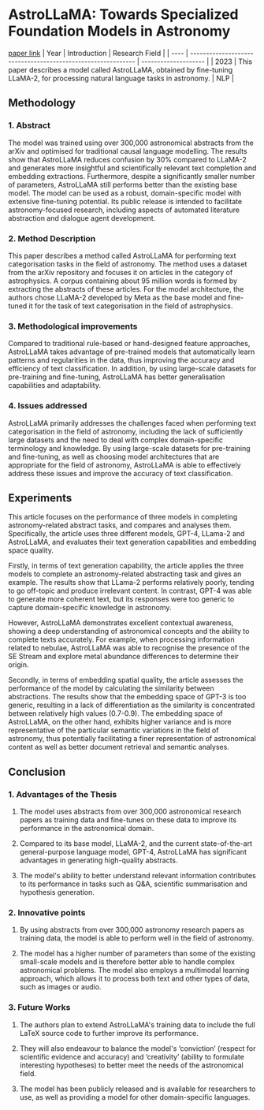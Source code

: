 # AstroLLaMA: Towards Specialized Foundation Models in Astronomy
[paper link](https://arxiv.org/pdf/2309.06126) 
| Year | Introduction                                                         | Research Field                 |
| ---- | ------------------------------------------------------------ | -------------------- |
| 2023 |  This paper describes a model called AstroLLaMA, obtained by fine-tuning LLaMA-2, for processing natural language tasks in astronomy.         |  NLP        |

## Methodology

### 1. Abstract
The model was trained using over 300,000 astronomical abstracts from the arXiv and optimised for traditional causal language modelling. The results show that AstroLLaMA reduces confusion by 30% compared to LLaMA-2 and generates more insightful and scientifically relevant text completion and embedding extractions. Furthermore, despite a significantly smaller number of parameters, AstroLLaMA still performs better than the existing base model. The model can be used as a robust, domain-specific model with extensive fine-tuning potential. Its public release is intended to facilitate astronomy-focused research, including aspects of automated literature abstraction and dialogue agent development.

### 2. Method Description 
This paper describes a method called AstroLLaMA for performing text categorisation tasks in the field of astronomy. The method uses a dataset from the arXiv repository and focuses it on articles in the category of astrophysics. A corpus containing about 95 million words is formed by extracting the abstracts of these articles. For the model architecture, the authors chose LLaMA-2 developed by Meta as the base model and fine-tuned it for the task of text categorisation in the field of astrophysics.

### 3. Methodological improvements
Compared to traditional rule-based or hand-designed feature approaches, AstroLLaMA takes advantage of pre-trained models that automatically learn patterns and regularities in the data, thus improving the accuracy and efficiency of text classification. In addition, by using large-scale datasets for pre-training and fine-tuning, AstroLLaMA has better generalisation capabilities and adaptability.

### 4. Issues addressed 
AstroLLaMA primarily addresses the challenges faced when performing text categorisation in the field of astronomy, including the lack of sufficiently large datasets and the need to deal with complex domain-specific terminology and knowledge. By using large-scale datasets for pre-training and fine-tuning, as well as choosing model architectures that are appropriate for the field of astronomy, AstroLLaMA is able to effectively address these issues and improve the accuracy of text classification.

## Experiments
This article focuses on the performance of three models in completing astronomy-related abstract tasks, and compares and analyses them. Specifically, the article uses three different models, GPT-4, LLama-2 and AstroLLaMA, and evaluates their text generation capabilities and embedding space quality.

Firstly, in terms of text generation capability, the article applies the three models to complete an astronomy-related abstracting task and gives an example. The results show that LLama-2 performs relatively poorly, tending to go off-topic and produce irrelevant content. In contrast, GPT-4 was able to generate more coherent text, but its responses were too generic to capture domain-specific knowledge in astronomy. 

However, AstroLLaMA demonstrates excellent contextual awareness, showing a deep understanding of astronomical concepts and the ability to complete texts accurately. For example, when processing information related to nebulae, AstroLLaMA was able to recognise the presence of the SE Stream and explore metal abundance differences to determine their origin.

Secondly, in terms of embedding spatial quality, the article assesses the performance of the model by calculating the similarity between abstractions. The results show that the embedding space of GPT-3 is too generic, resulting in a lack of differentiation as the similarity is concentrated between relatively high values (0.7-0.9). The embedding space of AstroLLaMA, on the other hand, exhibits higher variance and is more representative of the particular semantic variations in the field of astronomy, thus potentially facilitating a finer representation of astronomical content as well as better document retrieval and semantic analyses. 

## Conclusion

### 1. Advantages of the Thesis
  1. The model uses abstracts from over 300,000 astronomical research papers as training data and fine-tunes on these data to improve its performance in the astronomical domain.
  
  2. Compared to its base model, LLaMA-2, and the current state-of-the-art general-purpose language model, GPT-4, AstroLLaMA has significant advantages in generating high-quality abstracts.
  
  3. The model's ability to better understand relevant information contributes to its performance in tasks such as Q&A, scientific summarisation and hypothesis generation.
 
### 2. Innovative points
  1. By using abstracts from over 300,000 astronomy research papers as training data, the model is able to perform well in the field of astronomy.
  
  2. The model has a higher number of parameters than some of the existing small-scale models and is therefore better able to handle complex astronomical problems.
The model also employs a multimodal learning approach, which allows it to process both text and other types of data, such as images or audio.
 
### 3. Future Works
  1. The authors plan to extend AstroLLaMA's training data to include the full LaTeX source code to further improve its performance.
  
  2. They will also endeavour to balance the model's ‘conviction’ (respect for scientific evidence and accuracy) and ‘creativity’ (ability to formulate interesting hypotheses) to better meet the needs of the astronomical field.
  
  3. The model has been publicly released and is available for researchers to use, as well as providing a model for other domain-specific languages.
